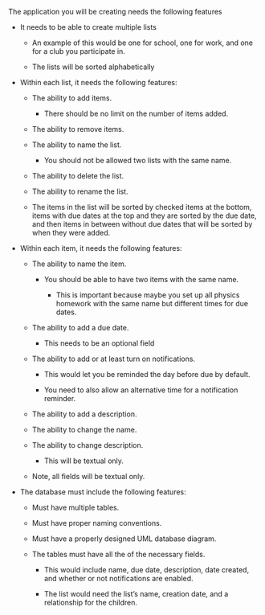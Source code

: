 ﻿The application you will be creating needs the following features

* It needs to be able to create multiple lists

    * An example of this would be one for school, one for work, and one for a club you participate in.

    * The lists will be sorted alphabetically

* Within each list, it needs the following features:

    * The ability to add items.

        * There should be no limit on the number of items added.

    * The ability to remove items.

    * The ability to name the list.

        * You should not be allowed two lists with the same name.

    * The ability to delete the list.

    * The ability to rename the list.

    * The items in the list will be sorted by checked items at the bottom, items with due dates at the top and they are sorted by the due date, and then items in between without due dates that will be sorted by when they were added.

* Within each item, it needs the following features:

    * The ability to name the item.

        * You should be able to have two items with the same name.

            * This is important because maybe you set up all physics homework with the same name but different times for due dates.

    * The ability to add a due date.

        * This needs to be an optional field 

    * The ability to add or at least turn on notifications.

        * This would let you be reminded the day before due by default.

        * You need to also allow an alternative time for a notification reminder.

    * The ability to add a description.

    * The ability to change the name.

    * The ability to change description.

        * This will be textual only.

    * Note, all fields will be textual only.

* The database must include the following features:

    * Must have multiple tables.

    * Must have proper naming conventions.

    * Must have a properly designed UML database diagram.

    * The tables must have all the of the necessary fields.

        * This would include name, due date, description, date created, and whether or not notifications are enabled.

        * The list would need the list’s name, creation date, and a relationship for the children.

